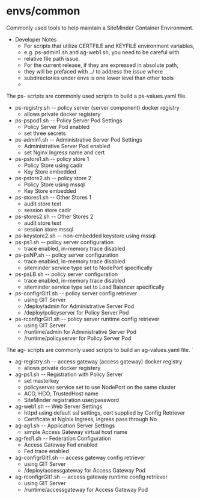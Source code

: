 # envs/common
Commonly used tools to help maintain a SiteMinder Container Environment.

* Developer Notes
	* For scripts that utilize CERTFILE and KEYFILE environment variables,
	* e.g. ps-admin1.sh and ag-web1.sh, you need to be careful with
	* relative file path issue.
	* For the current release, if they are expressed in absolute path,
	* they will be prefaced with ../ to address the issue where
	* subdirectories under envs is one lower level than other tools
	*

The ps- scripts are commonly used scripts to build a ps-values.yaml file.

* ps-registry.sh -- policy server (server component) docker registry
	* allows private docker registery
* ps-pspod1.sh -- Policy Server Pod Settings
	* Policy Server Pod enabled
	* set three secrets
* ps-admin1.sh -- Administrative Server Pod Settings
	* Administrative Server Pod enabled
	* set Nginx Ingress name and cert
* ps-pstore1.sh -- policy store 1
	* Policy Store using cadir
	* Key Store embedded
* ps-pstore2.sh -- policy store 2
	* Policy Store using mssql
	* Key Store embedded
* ps-stores1.sh -- Other Stores 1
	* audit store text
	* session store cadir
* ps-stores2.sh -- Other Stores 2
	* audit store text
	* session store mssql
* ps-keystore2.sh -- non-embedded keystore using mssql
* ps-ps1.sh -- policy server configuration
	* trace enabled, in-memory trace disabled
* ps-psNP.sh -- policy server configuration
	* trace enabled, in-memory trace disabled
	* siteminder service type set to NodePort specifically
* ps-psLB.sh -- policy server configuration
	* trace enabled, in-memory trace disabled
	* siteminder service type set to Load Balancer specifically
* ps-configrGit1.sh -- policy server config retriever
	* using GIT Server
	* /deploy/admin for Administrative Server Pod
	* /deploy/policyserver for Policy Server Pod
* ps-rconfigrGit1.sh -- policy server runtime config retriever
	* using GIT Server
	* /runtime/admin for Administrative Server Pod
	* /runtime/policyserver for Policy Server Pod

The ag- scripts are commonly used scripts to build an ag-values.yaml file.
`
* ag-registry.sh -- access gateway (access gateway) docker registry
	* allows private docker registery
* ag-ps1.sh -- Registration with Policy Server
	* set masterkey
	* policyserver service set to use NodePort on the same cluster
	* ACO, HCO, TrustedHost name
	* SiteMinder registration user/password
* ag-web1.sh -- Web Server Settings
	* httpd using default ssl settings, cert supplied by Config Retriever
	* Certificate at Nginix Ingress,  ingress pass through No
* ag-ag1.sh -- Application Server Settings
	* simple Access Gateway virtual host name
* ag-fed1.sh -- Federation Configuration
	* Access Gateway Fed enabled
	* Fed trace enabled
* ag-configrGit1.sh -- access gateway config retriever
	* using GIT Server
	* /deploy/accessgateway for Access Gateway Pod
* ag-rconfigrGit1.sh -- access gateway runtime config retriever
	* using GIT Server
	* /runtime/accessgateway for Access Gateway Pod
